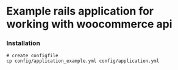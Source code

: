 
# Example rails application for working with woocommerce api

### Installation
```
# create configfile
cp config/application_example.yml config/application.yml
```
